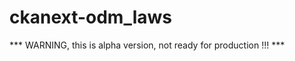 ckanext-odm_laws
=================
*** WARNING, this is alpha version, not ready for production !!! ***
